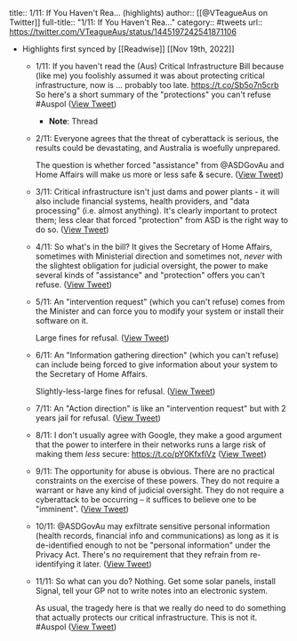 title:: 1/11: If You Haven't Rea... (highlights)
author:: [[@VTeagueAus on Twitter]]
full-title:: "1/11: If You Haven't Rea..."
category:: #tweets
url:: https://twitter.com/VTeagueAus/status/1445197242541871106

- Highlights first synced by [[Readwise]] [[Nov 19th, 2022]]
	- 1/11: If you haven't read the (Aus) Critical Infrastructure Bill because (like me) you foolishly assumed it was about protecting critical infrastructure, now is ... probably too late.
	  https://t.co/Sb5o7n5crb
	  So here's a short summary of the "protections" you can't refuse #Auspol ([View Tweet](https://twitter.com/VTeagueAus/status/1445197242541871106))
		- **Note**: Thread
	- 2/11: Everyone agrees that the threat of cyberattack is serious, the results could be devastating, and Australia is woefully unprepared.
	  
	  The question is whether forced "assistance" from @ASDGovAu and Home Affairs will make us more or less safe & secure. ([View Tweet](https://twitter.com/VTeagueAus/status/1445197244320272386))
	- 3/11: Critical infrastructure isn't just dams and power plants - it will also include financial systems, health providers, and "data processing" (i.e. almost anything). It's clearly important to protect them; less clear that forced "protection" from ASD is the right way to do so. ([View Tweet](https://twitter.com/VTeagueAus/status/1445197245968650243))
	- 4/11: So what's in the bill? It gives the Secretary of Home Affairs, sometimes with Ministerial direction and sometimes not, *never* with the slightest obligation for judicial oversight, the power to make several kinds of "assistance" and "protection" offers you can't refuse. ([View Tweet](https://twitter.com/VTeagueAus/status/1445197247537287170))
	- 5/11: An "intervention request" (which you can't refuse) comes from the Minister and can force you to modify your system or install their software on it.
	  
	  Large fines for refusal. ([View Tweet](https://twitter.com/VTeagueAus/status/1445197249269485568))
	- 6/11: An "Information gathering direction" (which you can't refuse) can include being forced to give information about your system to the Secretary of Home Affairs.
	  
	  Slightly-less-large fines for refusal. ([View Tweet](https://twitter.com/VTeagueAus/status/1445197250863403010))
	- 7/11: An "Action direction" is like an "intervention request" but with 2 years jail for refusal. ([View Tweet](https://twitter.com/VTeagueAus/status/1445197252461428737))
	- 8/11: I don't usually agree with Google, they make a good argument that the power to interfere in their networks runs a large risk of making them *less* secure:
	  https://t.co/pY0KfxfiVz ([View Tweet](https://twitter.com/VTeagueAus/status/1445197253937750019))
	- 9/11: The opportunity for abuse is obvious. There are no practical constraints on the exercise of these powers. They do not require a warrant or have any kind of judicial oversight. They do not require a cyberattack to be occurring – it suffices to believe one to be "imminent". ([View Tweet](https://twitter.com/VTeagueAus/status/1445197255540031491))
	- 10/11: @ASDGovAu may exfiltrate sensitive personal information (health records, financial info and communications) as long as it is de-identified enough to not be "personal information" under the Privacy Act.  There's no requirement that they refrain from re-identifying it later. ([View Tweet](https://twitter.com/VTeagueAus/status/1445197257150648321))
	- 11/11: So what can you do? Nothing. Get some solar panels, install Signal, tell your GP not to write notes into an electronic system.
	  
	  As usual, the tragedy here is that we really do need to do something that actually protects our critical infrastructure. This is not it. #Auspol ([View Tweet](https://twitter.com/VTeagueAus/status/1445197258719313920))